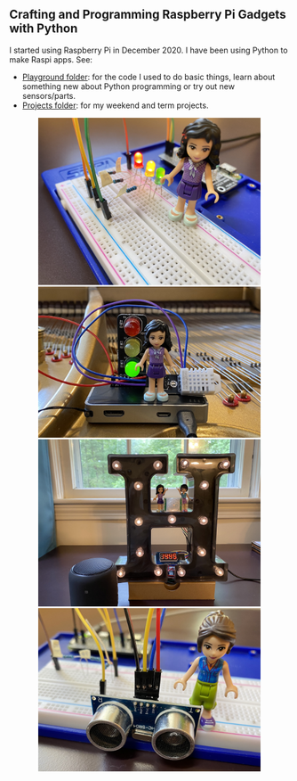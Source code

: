 ## Crafting and Programming Raspberry Pi Gadgets with Python

I started using Raspberry Pi in December 2020. I have been using Python to make Raspi apps. See:

- [Playground folder](playground/): for the code I used to do basic things, learn about something new about Python programming or try out new sensors/parts.
- [Projects folder](projects/): for my weekend and term projects.

<p align="center">
  <img src="images/raspi-led.jpg" width="400" />
  <img src="images/raspi-on-piano.jpg" width="400" />
  <br>
  <img src="images/raspi-alarm-clock.jpg" width="400" />
  <img src="images/raspi-distance.jpg" width="400" />

</p>
